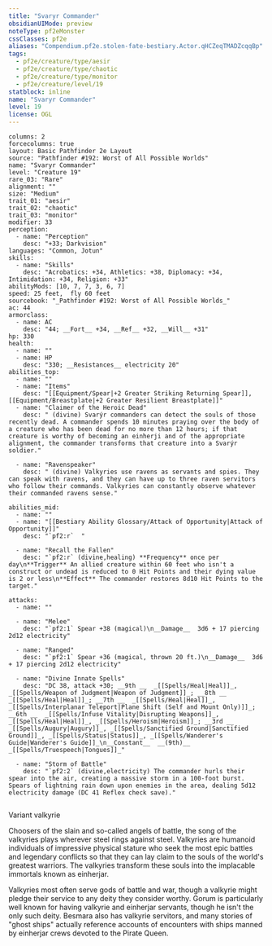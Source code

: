 ```yaml
---
title: "Svaryr Commander"
obsidianUIMode: preview
noteType: pf2eMonster
cssClasses: pf2e
aliases: "Compendium.pf2e.stolen-fate-bestiary.Actor.qHCZeqTMADZcqqBp" 
tags:
  - pf2e/creature/type/aesir
  - pf2e/creature/type/chaotic
  - pf2e/creature/type/monitor
  - pf2e/creature/level/19
statblock: inline
name: "Svaryr Commander"
level: 19
license: OGL
---
```


```statblock
columns: 2
forcecolumns: true
layout: Basic Pathfinder 2e Layout
source: "Pathfinder #192: Worst of All Possible Worlds"
name: "Svaryr Commander"
level: "Creature 19"
rare_03: "Rare"
alignment: ""
size: "Medium"
trait_01: "aesir"
trait_02: "chaotic"
trait_03: "monitor"
modifier: 33
perception:
  - name: "Perception"
    desc: "+33; Darkvision"
languages: "Common, Jotun"
skills:
  - name: "Skills"
    desc: "Acrobatics: +34, Athletics: +38, Diplomacy: +34, Intimidation: +34, Religion: +33"
abilityMods: [10, 7, 7, 3, 6, 7]
speed: 25 feet,  fly 60 feet
sourcebook: "_Pathfinder #192: Worst of All Possible Worlds_"
ac: 44
armorclass:
  - name: AC
    desc: "44; __Fort__ +34, __Ref__ +32, __Will__ +31"
hp: 330
health:
  - name: ""
  - name: HP
    desc: "330; __Resistances__ electricity 20"
abilities_top:
  - name: ""
  - name: "Items"
    desc: "[[Equipment/Spear|+2 Greater Striking Returning Spear]], [[Equipment/Breastplate|+2 Greater Resilient Breastplate]]"
  - name: "Claimer of the Heroic Dead"
    desc: " (divine) Svarýr commanders can detect the souls of those recently dead. A commander spends 10 minutes praying over the body of a creature who has been dead for no more than 12 hours; if that creature is worthy of becoming an einherji and of the appropriate alignment, the commander transforms that creature into a Svarýr soldier."

  - name: "Ravenspeaker"
    desc: " (divine) Valkyries use ravens as servants and spies. They can speak with ravens, and they can have up to three raven servitors who follow their commands. Valkyries can constantly observe whatever their commanded ravens sense."

abilities_mid:
  - name: ""
  - name: "[[Bestiary Ability Glossary/Attack of Opportunity|Attack of Opportunity]]"
    desc: "`pf2:r`  "

  - name: "Recall the Fallen"
    desc: "`pf2:r` (divine,healing) **Frequency** once per day\n**Trigger** An allied creature within 60 feet who isn't a construct or undead is reduced to 0 Hit Points and their dying value is 2 or less\n**Effect** The commander restores 8d10 Hit Points to the target."

attacks:
  - name: ""

  - name: "Melee"
    desc: "`pf2:1` Spear +38 (magical)\n__Damage__  3d6 + 17 piercing 2d12 electricity"

  - name: "Ranged"
    desc: "`pf2:1` Spear +36 (magical, thrown 20 ft.)\n__Damage__  3d6 + 17 piercing 2d12 electricity"

  - name: "Divine Innate Spells"
    desc: "DC 38, attack +30; __9th __  _[[Spells/Heal|Heal]]_, _[[Spells/Weapon of Judgment|Weapon of Judgment]]_; __8th __  _[[Spells/Heal|Heal]]_; __7th __  _[[Spells/Heal|Heal]]_, _[[Spells/Interplanar Teleport|Plane Shift (Self and Mount Only)]]_; __6th __  _[[Spells/Infuse Vitality|Disrupting Weapons]]_, _[[Spells/Heal|Heal]]_, _[[Spells/Heroism|Heroism]]_; __3rd __  _[[Spells/Augury|Augury]]_, _[[Spells/Sanctified Ground|Sanctified Ground]]_, _[[Spells/Status|Status]]_, _[[Spells/Wanderer's Guide|Wanderer's Guide]]_\n__Constant__  __(9th)__ _[[Spells/Truespeech|Tongues]]_"

  - name: "Storm of Battle"
    desc: "`pf2:2` (divine,electricity) The commander hurls their spear into the air, creating a massive storm in a 100-foot burst. Spears of lightning rain down upon enemies in the area, dealing 5d12 electricity damage (DC 41 Reflex check save)."
 
```


Variant valkyrie

Choosers of the slain and so-called angels of battle, the song of the valkyries plays wherever steel rings against steel. Valkyries are humanoid individuals of impressive physical stature who seek the most epic battles and legendary conflicts so that they can lay claim to the souls of the world's greatest warriors. The valkyries transform these souls into the implacable immortals known as einherjar.

Valkyries most often serve gods of battle and war, though a valkyrie might pledge their service to any deity they consider worthy. Gorum is particularly well known for having valkyrie and einherjar servants, though he isn't the only such deity. Besmara also has valkyrie servitors, and many stories of "ghost ships" actually reference accounts of encounters with ships manned by einherjar crews devoted to the Pirate Queen.
